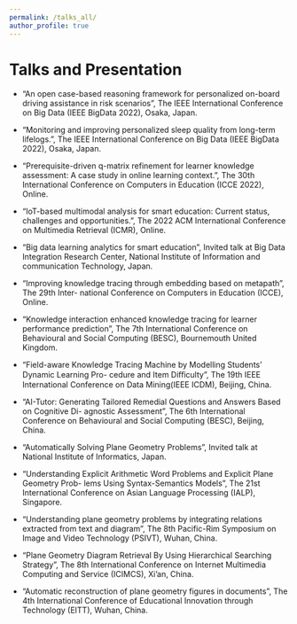 ```yaml
---
permalink: /talks_all/
author_profile: true
---
```



# Talks and Presentation 

- “An open case-based reasoning framework for personalized on-board driving assistance in risk scenarios”, The IEEE International Conference on Big Data (IEEE BigData 2022), Osaka, Japan.

- “Monitoring and improving personalized sleep quality from long-term lifelogs.”, The IEEE International Conference on Big Data (IEEE BigData 2022), Osaka, Japan.

- “Prerequisite-driven q-matrix refinement for learner knowledge assessment: A case study in online learning context.”, The 30th International Conference on Computers in Education (ICCE 2022), Online.

- “IoT-based multimodal analysis for smart education: Current status, challenges and opportunities.”, The 2022 ACM International Conference on Multimedia Retrieval (ICMR), Online.

- “Big data learning analytics for smart education”, Invited talk at Big Data Integration Research Center, National Institute of Information and communication Technology, Japan.

- “Improving knowledge tracing through embedding based on metapath”, The 29th Inter- national Conference on Computers in Education (ICCE), Online.

- “Knowledge interaction enhanced knowledge tracing for learner performance prediction”, The 7th International Conference on Behavioural and Social Computing (BESC), Bournemouth United Kingdom.

- “Field-aware Knowledge Tracing Machine by Modelling Students’ Dynamic Learning Pro- cedure and Item Diﬀiculty”, The 19th IEEE International Conference on Data Mining(IEEE ICDM), Beijing, China.

- “AI-Tutor: Generating Tailored Remedial Questions and Answers Based on Cognitive Di- agnostic Assessment”, The 6th International Conference on Behavioural and Social Computing (BESC), Beijing, China.

- “Automatically Solving Plane Geometry Problems”, Invited talk at National Institute of Informatics, Japan.

- “Understanding Explicit Arithmetic Word Problems and Explicit Plane Geometry Prob- lems Using Syntax-Semantics Models”, The 21st International Conference on Asian Language Processing (IALP), Singapore.

- “Understanding plane geometry problems by integrating relations extracted from text and diagram”, The 8th Pacific-Rim Symposium on Image and Video Technology (PSIVT), Wuhan, China.

- “Plane Geometry Diagram Retrieval By Using Hierarchical Searching Strategy”, The 8th International Conference on Internet Multimedia Computing and Service (ICIMCS), Xi’an, China.

- “Automatic reconstruction of plane geometry figures in documents”, The 4th International Conference of Educational Innovation through Technology (EITT), Wuhan, China.
